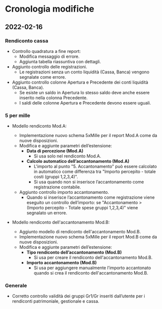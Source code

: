 # Cronologia modifiche
 
## 2022-02-16

### Rendiconto cassa

 * Controllo quadratura a fine report:
    * Modifica messaggio di errore.  
    * Aggiunta tabella riassuntiva con dettagli.  
 * Aggiunto controllo delle registrazioni.
 	* Le registrazioni senza un conto liquidità (Cassa, Banca) vengono segnalate come errore.  
 * Aggiunto controllo colonne Apertura e Precedente dei conti liquidità (Cassa, Banca).  
 	* Se esiste un saldo in Apertura lo stesso saldo deve anche essere inserito nella colonna Precedente.  
 	* I saldi delle colonne Apertura e Precedente devono essere uguali.  

### 5 per mille

 * Modello rendiconto Mod.A:
    * Implementazione nuovo schema 5xMille per il report Mod.A come da nuove disposizioni.  
    * Modifica e aggiunte parametri dell’estensione:  
        * **Data di percezione (Mod.A)**  
            * Si usa solo nel rendiconto Mod.A.  
        * **Calcolo automatico dell’accantonamento (Mod.A)**  
            * L'importo al punto "5. Accantonamento" può essere calcolato in automatico come differenza tra "Importo percepito - totale costi (gruppi 1,2,3,4)".  
            * Si usa quando non si inserisce l’accantonamento come registrazione contabile.  
    * Aggiunto controllo importo accantonamento.
        * Quando si inserisce l’accantonamento come registrazione viene eseguito un controllo dell’importo: se "Accantonamento > (Importo percepito - Totale spese gruppi 1,2,3,4)" viene segnalato un errore.


 * Modello rendiconto dell'accantonamento Mod.B:
    * Aggiunto modello di rendiconto dell'accantonamento Mod.B.
    * Implementazione nuovo schema 5xMille per il report Mod.B come da nuove disposizioni.  
    * Modifica e aggiunte parametri dell’estensione:  
        * **Tipo rendiconto dell’accantonamento (Mod.B)**  
            * Si usa per creare il rendiconto dell'accantonamento Mod.B.  
        * **Importo accantonamento (Mod.B)**  
            * Si usa per aggiungere manualmente l’importo accantonato quando si crea il rendiconto dell'accantonamento Mod.B.  

### Generale
 * Corretto controllo validità dei gruppi Gr1/Gr inseriti dall’utente per i rendiconti patrimoniale, gestionale e cassa.  
 